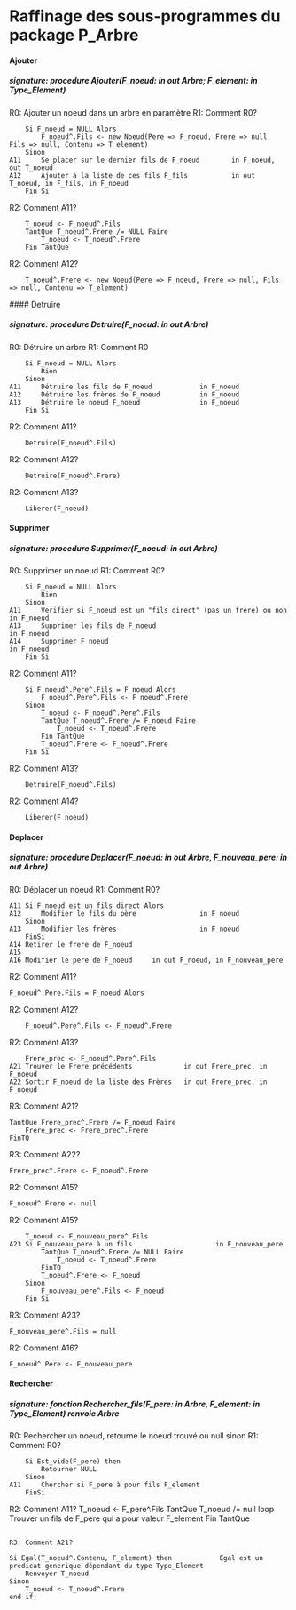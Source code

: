 # Raffinage des sous-programmes du package P_Arbre

#### Ajouter
##### signature: procedure Ajouter(F_noeud: in out Arbre; F_element: in Type_Element)
R0: Ajouter un noeud dans un arbre en paramètre
R1: Comment R0?
```
    Si F_noeud = NULL Alors
        F_noeud^.Fils <- new Noeud(Pere => F_noeud, Frere => null, Fils => null, Contenu => T_element)
    Sinon
A11     Se placer sur le dernier fils de F_noeud        in F_noeud, out T_noeud
A12     Ajouter à la liste de ces fils F_fils           in out T_noeud, in F_fils, in F_noeud
    Fin Si
```

R2: Comment A11?
```
    T_noeud <- F_noeud^.Fils
    TantQue T_noeud^.Frere /= NULL Faire
        T_noeud <- T_noeud^.Frere
    Fin TantQue
```

R2: Comment A12?
```
    T_noeud^.Frere <- new Noeud(Pere => F_noeud, Frere => null, Fils => null, Contenu => T_element)
```

#### Detruire
##### signature: procedure Detruire(F_noeud: in out Arbre)
R0: Détruire un arbre
R1: Comment R0
```
    Si F_noeud = NULL Alors
        Rien
    Sinon
A11     Détruire les fils de F_noeud            in F_noeud
A12     Détruire les frères de F_noeud          in F_noeud
A13     Détruire le noeud F_noeud               in F_noeud
    Fin Si
```

R2: Comment A11?
```
    Detruire(F_noeud^.Fils)
```

R2: Comment A12?
```
    Detruire(F_noeud^.Frere)
```

R2: Comment A13?
```
    Liberer(F_noeud)
```

#### Supprimer
##### signature: procedure Supprimer(F_noeud: in out Arbre)
R0: Supprimer un noeud
R1: Comment R0?
```
    Si F_noeud = NULL Alors
        Rien
    Sinon
A11     Verifier si F_noeud est un "fils direct" (pas un frère) ou non      in F_noeud
A13     Supprimer les fils de F_noeud                                       in F_noeud
A14     Supprimer F_noeud                                                   in F_noeud
    Fin Si
```

R2: Comment A11?
```
    Si F_noeud^.Pere^.Fils = F_noeud Alors
        F_noeud^.Pere^.Fils <- F_noeud^.Frere
    Sinon
        T_noeud <- F_noeud^.Pere^.Fils
        TantQue T_noeud^.Frere /= F_noeud Faire
            T_noeud <- T_noeud^.Frere
        Fin TantQue
        T_noeud^.Frere <- F_noeud^.Frere
    Fin Si
```

R2: Comment A13?
```
    Detruire(F_noeud^.Fils)
```

R2: Comment A14?
```
    Liberer(F_noeud)
```

#### Deplacer
##### signature: procedure Deplacer(F_noeud: in out Arbre, F_nouveau_pere: in out Arbre)
R0: Déplacer un noeud
R1: Comment R0?
```
A11 Si F_noeud est un fils direct Alors
A12     Modifier le fils du père                in F_noeud
    Sinon
A13     Modifier les frères                     in F_noeud
    FinSi
A14 Retirer le frere de F_noeud  
A15
A16 Modifier le pere de F_noeud     in out F_noeud, in F_nouveau_pere
```

R2: Comment A11?
```
F_noeud^.Pere.Fils = F_noeud Alors
```

R2: Comment A12?
```
    F_noeud^.Pere^.Fils <- F_noeud^.Frere
```

R2: Comment A13?
```
    Frere_prec <- F_noeud^.Pere^.Fils
A21 Trouver le Frere précédents             in out Frere_prec, in F_noeud
A22 Sortir F_noeud de la liste des Frères   in out Frere_prec, in F_noeud
```

R3: Comment A21?
```
TantQue Frere_prec^.Frere /= F_noeud Faire
    Frere_prec <- Frere_prec^.Frere
FinTQ
```

R3: Comment A22?
```
Frere_prec^.Frere <- F_noeud^.Frere
```

R2: Comment A15?
```
F_noeud^.Frere <- null
```

R2: Comment A15?
```
    T_noeud <- F_nouveau_pere^.Fils
A23 Si F_nouveau_pere à un fils                     in F_nouveau_pere
        TantQue T_noeud^.Frere /= NULL Faire
            T_noeud <- T_noeud^.Frere
        FinTQ
        T_noeud^.Frere <- F_noeud
    Sinon
        F_nouveau_pere^.Fils <- F_noeud
    Fin Si
```

R3: Comment A23?
``` 
F_nouveau_pere^.Fils = null
```

R2: Comment A16?
```
F_noeud^.Pere <- F_nouveau_pere
```

#### Rechercher

##### signature: fonction Rechercher_fils(F_pere: in Arbre, F_element: in Type_Element) renvoie Arbre
R0: Rechercher un noeud, retourne le noeud trouvé ou null sinon
R1: Comment R0?
```
    Si Est_vide(F_pere) then
        Retourner NULL
    Sinon
A11     Chercher si F_pere à pour fils F_element
    FinSi
```

R2: Comment A11?
    T_noeud <- F_pere^.Fils
    TantQue T_noeud /= null loop
        Trouver un fils de F_pere qui a pour valeur F_element
    Fin TantQue
```

R3: Comment A21?
```
    Si Egal(T_noeud^.Contenu, F_element) then            Egal est un predicat generique dépendant du type Type_Element
        Renvoyer T_noeud
    Sinon
        T_noeud <- T_noeud^.Frere
    end if;
```
